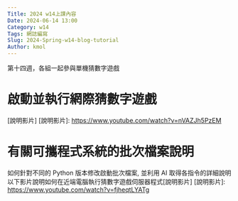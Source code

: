 ```yaml
---
Title: 2024 w14上課內容
Date: 2024-06-14 13:00
Category: w14
Tags: 網誌編寫
Slug: 2024-Spring-w14-blog-tutorial
Author: kmol
---
```


第十四週，各組一起參與單機猜數字遊戲

<!-- PELICAN_END_SUMMARY -->

# 啟動並執行網際猜數字遊戲
[說明影片]
[說明影片]: https://www.youtube.com/watch?v=nVAZJh5PzEM
  
# 有關可攜程式系統的批次檔案說明
如何針對不同的 Python 版本修改啟動批次檔案, 並利用 AI 取得各指令的詳細說明
以下影片說明如何在近端電腦執行猜數字遊戲伺服器程式[說明影片]
[說明影片]: https://www.youtube.com/watch?v=fjheqtLYATg